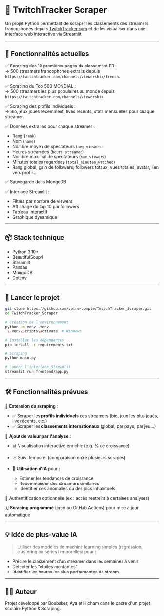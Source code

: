 # 🎥 TwitchTracker Scraper

Un projet Python permettant de scraper les classements des streamers francophones depuis [TwitchTracker.com](https://twitchtracker.com) et de les visualiser dans une interface web interactive via Streamlit.

---

## 🚀 Fonctionnalités actuelles

✅ Scraping des 10 premières pages du classement FR :  
→ 500 streamers francophones extraits depuis `https://twitchtracker.com/channels/viewership/french`.

✅ Scraping du Top 500 MONDIAL :  
→ 500 streamers les plus populaires au monde depuis `https://twitchtracker.com/channels/viewership`.

✅ Scraping des profils individuels :  
→ Bio, jeux joués récemment, lives récents, stats mensuelles pour chaque streamer.

✅ Données extraites pour chaque streamer :
- Rang (`rank`)
- Nom (`name`)
- Nombre moyen de spectateurs (`avg_viewers`)
- Heures streamées (`hours_streamed`)
- Nombre maximal de spectateurs (`max_viewers`)
- Minutes totales regardées (`total_minutes_watched`)
- Rang global, gain de followers, followers totaux, vues totales, avatar, lien vers profil…

✅ Sauvegarde dans MongoDB

✅ Interface Streamlit :
- Filtres par nombre de viewers
- Affichage du top 10 par followers
- Tableau interactif
- Graphique dynamique

---

## 📦 Stack technique

- Python 3.10+
- BeautifulSoup4
- Streamlit
- Pandas
- MongoDB
- Dotenv

---

## 🧪 Lancer le projet

```bash
git clone https://github.com/votre-compte/TwitchTracker_Scraper.git
cd TwitchTracker_Scraper

# Création de l'environnement
python -m venv .venv
.\.venv\Scripts\activate  # Windows

# Installer les dépendances
pip install -r requirements.txt

# Scraping
python main.py

# Lancer l'interface Streamlit
streamlit run frontend/app.py
```

---

## 🛠️ Fonctionnalités prévues

🔄 **Extension du scraping** :

* ✅ Scraper les **profils individuels** des streamers (bio, jeux les plus joués, live récents, etc.)
* ✅ Scraper les **classements internationaux** (global, par pays, par jeu…)

🧠 **Ajout de valeur par l'analyse** :

* 📊 Visualisation interactive enrichie (e.g. % de croissance)
* 📈 Suivi temporel (comparaison entre plusieurs scrapes)
* 🤖 **Utilisation d'IA** pour :

  * Estimer les tendances de croissance
  * Recommander des streamers similaires
  * Identifier des anomalies ou des pics inhabituels

🔐 Authentification optionnelle (ex : accès restreint à certaines analyses)

🗓️ **Scraping programmé** (cron ou GitHub Actions) pour mise à jour automatique

---

## 💡 Idée de plus-value IA

> Utiliser des modèles de machine learning simples (regression, clustering ou séries temporelles) pour :

* Prédire le classement d'un streamer dans les semaines à venir
* Détecter les "étoiles montantes"
* Identifier les heures les plus performantes de stream

---

## 🧑‍💻 Auteur

Projet développé par Boubaker, Aya et Hicham dans le cadre d'un projet scolaire Python & Scraping.
